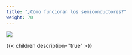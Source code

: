 ```yaml
---
title: "¿Cómo funcionan los semiconductores?"
weight: 70
---
```


![](/images/siliwiz/image60.png?width=40pc)

{{< children description="true" >}}
